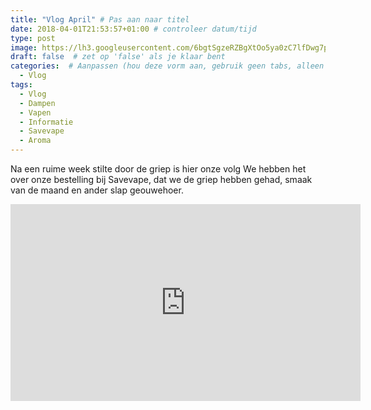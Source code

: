 ```yaml
---
title: "Vlog April" # Pas aan naar titel
date: 2018-04-01T21:53:57+01:00 # controleer datum/tijd
type: post
image: https://lh3.googleusercontent.com/6bgtSgzeRZBgXtOo5ya0zC7lfDwg7pOOgc2BB7LKSKz1RUWY1Bw1WqljnvkVxZGftMtqr_LPsPOEG1SwJ1SbHEFWfiDbjIfaH5HVfG1nJVJAiTl_gC74tNcv1GChHZFgpWD-_oNFApjho7nVHcvz93Dve8T2N1L4jvSuPDzqZlNruMPTSa_0jqGxb5hfLCYghDSr-vjpsOyiEZ1LnM6kP1ikFC0Crf35bQo7rPEkuAmxd72dJ14Fx17Bbdu9HwhiPN77VEvbeiVUVqTrIE66hOiULamZSwTOQnHwhiaafEwp5MNhDNxPGyiFbjGRuD3AxVrYZ_hDMA0fUW9L8Hzdhnvdec08dmOH3xJaFAzQVHGCxruRDuIZv70EnBpR2AtlPStDftBUxCtsx-QgO_dz96Bj3Jg0xdwIGCEhDlePUbOFvL1HVdZ_DIPWaQC7QO9MeC6-6Fj91BJSwgiEaswAfmZ-IuiSB5N5VHcVpGEJPn93FuS8j2xMV-SIiFTs4uR2o51DWupK7K55hM9JTfRVNhFJ8qW96EAowWJAwsax-FS-ZPfAI2_yvKwhB8YHrviwq_F-b_S_EQV3kyTLGitYnHWzd30IAU7ahWvukFwWvOythhNoNXX-WZkng0KVZSubNKJiHaTJH_emGUBxmJuCNbNfzNvHiV40vQ=w1282-h722-no
draft: false  # zet op 'false' als je klaar bent
categories:  # Aanpassen (hou deze vorm aan, gebruik geen tabs, alleen spaties)
  - Vlog
tags:
  - Vlog
  - Dampen
  - Vapen
  - Informatie
  - Savevape
  - Aroma
---
```


Na een ruime week stilte door de griep is hier onze volg
We hebben het over onze bestelling bij Savevape, dat we de griep hebben gehad, smaak van de maand en ander slap geouwehoer. 

<iframe width="560" height="315" src="https://www.youtube.com/embed/q9noE7Ved1Y" frameborder="0" allow="autoplay; encrypted-media" allowfullscreen></iframe>

